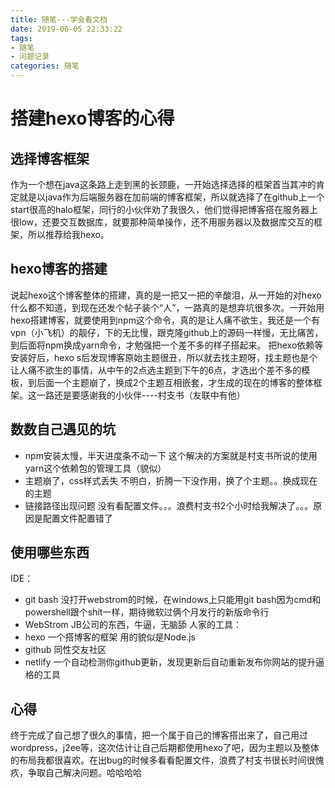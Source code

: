 ```yaml
---
title: 随笔---学会看文档
date: 2019-06-05 22:33:22
tags:
- 随笔
- 问题记录
categories: 随笔
---
```

# 搭建hexo博客的心得
## 选择博客框架
作为一个想在java这条路上走到黑的长颈鹿，一开始选择选择的框架首当其冲的肯定就是以java作为后端服务器在加前端的博客框架，所以就选择了在github上一个start很高的halo框架，同行的小伙伴劝了我很久，他们觉得把博客搭在服务器上很low，还要交互数据库，就要那种简单操作，还不用服务器以及数据库交互的框架，所以推荐给我hexo。
## hexo博客的搭建
说起hexo这个博客整体的搭建，真的是一把又一把的辛酸泪，从一开始的对hexo什么都不知道，到现在还发个帖子装个“人”，一路真的是想弃坑很多次。一开始用hexo搭建博客，就要使用到npm这个命令，真的是让人痛不欲生，我还是一个有vpn（小飞机）的靓仔，下的无比慢，跟克隆github上的源码一样慢，无比痛苦，到后面将npm换成yarn命令，才勉强把一个差不多的样子搭起来。
把hexo依赖等安装好后，hexo s后发现博客原始主题很丑，所以就去找主题呀，找主题也是个让人痛不欲生的事情，从中午的2点选主题到下午的6点，才选出个差不多的模板，到后面一个主题崩了，换成2个主题互相嵌套，才生成的现在的博客的整体框架。这一路还是要感谢我的小伙伴----村支书（友联中有他）
## 数数自己遇见的坑
+ npm安装太慢，半天进度条不动一下
这个解决的方案就是村支书所说的使用yarn这个依赖包的管理工具（貌似）
+ 主题崩了，css样式丢失 
不明白，折腾一下没作用，换了个主题。。换成现在的主题
+ 链接路径出现问题 
没有看配置文件。。。浪费村支书2个小时给我解决了。。。原因是配置文件配置错了
## 使用哪些东西
IDE：
+ git bash 没打开webstrom的时候，在windows上只能用git bash因为cmd和powershell跟个shit一样，期待微软过俩个月发行的新版命令行
+ WebStrom JB公司的东西，牛逼，无脑舔
人家的工具：
+ hexo 一个搭博客的框架 用的貌似是Node.js
+ github 同性交友社区
+ netlify 一个自动检测你github更新，发现更新后自动重新发布你网站的提升逼格的工具
## 心得
终于完成了自己想了很久的事情，把一个属于自己的博客搭出来了，自己用过wordpress，j2ee等，这次估计让自己后期都使用hexo了吧，因为主题以及整体的布局我都很喜欢。在出bug的时候多看看配置文件，浪费了村支书很长时间很愧疚，争取自己解决问题。哈哈哈哈
